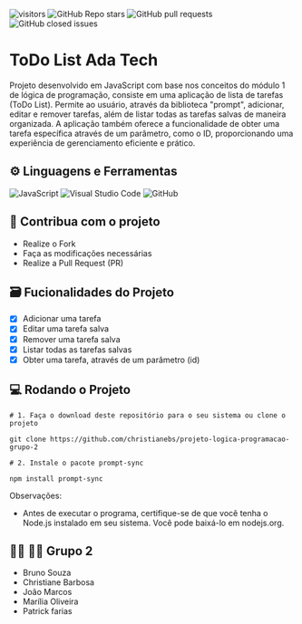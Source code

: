 ![visitors](https://visitor-badge.laobi.icu/badge?page_id=christianebs.projeto-logica-programacao-grupo-2) ![GitHub Repo stars](https://img.shields.io/github/stars/christianebs/projeto-logica-programacao-grupo-2) ![GitHub pull requests](https://img.shields.io/github/issues-pr/christianebs/projeto-logica-programacao-grupo-2) ![GitHub closed issues](https://img.shields.io/github/issues-closed/christianebs/projeto-logica-programacao-grupo-2)

# ToDo List Ada Tech

Projeto desenvolvido em JavaScript com base nos conceitos do módulo 1 de lógica de programação, consiste em uma aplicação de lista de tarefas (ToDo List). Permite ao usuário, através da biblioteca "prompt", adicionar, editar e remover tarefas, além de listar todas as tarefas salvas de maneira organizada. A aplicação também oferece a funcionalidade de obter uma tarefa específica através de um parâmetro, como o ID, proporcionando uma experiência de gerenciamento eficiente e prático.

## 	:gear: Linguagens e Ferramentas

![JavaScript](https://img.shields.io/badge/javascript-0D1117.svg?style=for-the-badge&logo=javascript&logoColor=%23F7DF1E) ![Visual Studio Code](https://img.shields.io/badge/Visual%20Studio%20Code-0D1117.svg?style=for-the-badge&logo=visual-studio-code&logoColor=0078d7) ![GitHub](https://img.shields.io/badge/github-0D1117.svg?style=for-the-badge&logo=github&logoColor=white)

## :triangular_flag_on_post: Contribua com o projeto

- Realize o Fork
- Faça as modificações necessárias
- Realize a Pull Request (PR)

## :card_file_box: Fucionalidades do Projeto

- [x] Adicionar uma tarefa
- [x] Editar uma tarefa salva
- [x] Remover uma tarefa salva
- [x] Listar todas as tarefas salvas
- [x] Obter uma tarefa, através de um parâmetro (id)

## :computer: Rodando o Projeto

```shell
# 1. Faça o download deste repositório para o seu sistema ou clone o projeto

git clone https://github.com/christianebs/projeto-logica-programacao-grupo-2

# 2. Instale o pacote prompt-sync

npm install prompt-sync
```
Observações:

- Antes de executar o programa, certifique-se de que você tenha o Node.js instalado em seu sistema. Você pode baixá-lo em nodejs.org.

## :woman_technologist: :man_technologist: Grupo 2

- Bruno Souza
- Christiane Barbosa
- João Marcos
- Marília Oliveira
- Patrick farias
